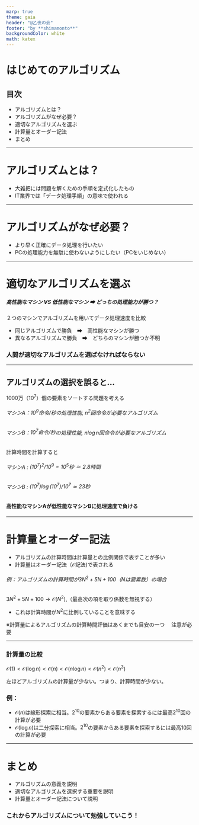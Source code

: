 ```yaml
---
marp: true
theme: gaia
header: "@乙夜の会"
footer: "by **shimamonto**"
backgroundColor: white
math: katex
---
```

#  はじめてのアルゴリズム
## 目次
- アルゴリズムとは？
- アルゴリズムがなぜ必要？
- 適切なアルゴリズムを選ぶ
- 計算量とオーダー記法
- まとめ

---
# アルゴリズムとは？
- 大雑把には問題を解くための手順を定式化したもの
- IT業界では「データ処理手順」の意味で使われる

---
# アルゴリズムがなぜ必要？
- より早く正確にデータ処理を行いたい
- PCの処理能力を無駄に使わないようにしたい（PCをいじめない）


---
# 適切なアルゴリズムを選ぶ

##### 高性能なマシン VS 低性能なマシン ➡ どっちの処理能力が勝つ？
２つのマシンでアルゴリズムを用いてデータ処理速度を比較
- 同じアルゴリズムで勝負　➡　高性能なマシンが勝つ
- 異なるアルゴリズムで勝負　➡　どちらのマシンが勝つか不明

### 人間が適切なアルゴリズムを選ばなければならない

---
## アルゴリズムの選択を誤ると…
1000万（$10^7$）個の要素をソートする問題を考える
###### マシンA：$10^{9}命令/秒$の処理性能, $n^2$回命令が必要なアルゴリズム
###### マシンB：$10^{7}命令/秒$の処理性能, $n\log n$回命令が必要なアルゴリズム

計算時間を計算すると
###### マシンA : $(10^7)^2 / 10^9 = 10^5秒 \simeq 2.8時間$
###### マシンB : $(10^7) \log (10^7) / 10^7 \simeq 23秒$

#### 高性能なマシンAが低性能なマシンBに処理速度で負ける

--- 
# 計算量とオーダー記法
- アルゴリズムの計算時間は計算量との比例関係で表すことが多い
- 計算量はオーダー記法（$\mathcal{O}$記法)で表される

###### 例：アルゴリズムの計算時間が$3N^2 + 5N + 100$（Nは要素数）の場合

$3N^2 + 5N + 100 \rightarrow \mathcal{O}(N^{2})$,（最高次の項を取り係数を無視する）
- これは計算時間が$N^2$に比例していることを意味する

※計算量によるアルゴリズムの計算時間評価はあくまでも目安の一つ
　注意が必要

---
### 計算量の比較


$\mathcal{O}(1) < \mathcal{O}(\log n) < \mathcal{O}(n) < \mathcal{O}(n\log n) < \mathcal{O}(n^{2}) < \mathcal{O}(n^{3})$

左ほどアルゴリズムの計算量が少ない。つまり、計算時間が少ない。

### 例：
- $\mathcal{O}(n)$は線形探索に相当。$2^{10}$の要素からある要素を探索するには最高$2^{10}$回の計算が必要
- $\mathcal{O}(\log n)$は二分探索に相当。$2^{10}$の要素からある要素を探索するには最高$10$回の計算が必要

---
# まとめ
- アルゴリズムの意義を説明
- 適切なアルゴリズムを選択する重要を説明
- 計算量とオーダー記法について説明

### これからアルゴリズムについて勉強していこう！

